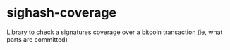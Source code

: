 # sighash-coverage
Library to check a signatures coverage over a bitcoin transaction (ie, what parts are committed)
